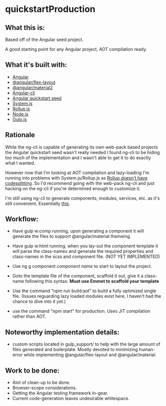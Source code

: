 # quickstartProduction

## What this is:

Based off of the Angular seed project.

A good starting point for any Angular project, AOT compilation ready.

## What it's built with:

* [Angular](https://angular.io/)
* [@angular/flex-layout](https://github.com/angular/flex-layout)
* [@angular/material2](https://material.angular.io/)
* [Angular-cli](https://github.com/angular/angular-cli)
* [Angular quickstart seed](https://github.com/angular/quickstart)
* [System.js](https://github.com/systemjs/systemjs)
* [Rollup.js](http://rollupjs.org/)
* [Node.js](https://nodejs.org/en/)
* [Gulp.js](https://github.com/gulpjs/gulp)

## Rationale

While the ng-cli is capable of generating its own web-pack based projects the Angular quickstart seed wasn't really needed I found ng-cli to be hiding too much of the implementation and I wasn't able to get it to do exactly what I wanted.

However now that I'm looking at AOT compilation and lazy-loading I'm running into problems with System.js/Rollup.js as [Rollup doesn't have codesplitting](https://github.com/rollup/rollup/issues/372). So I'd recommend going with the web-pack ng-cli and just hacking on the ng-cli if you're determined enough to customize it.

I'm still using ng-cli to generate components, modules, services, etc. as it's still convenient. Essentially [this](https://github.com/angular/angular-cli/wiki/stories-moving-out-of-the-cli).

## Workflow:

* Have gulp w:comp running, upon generating a component it will generate the files to support @angular/material themeing.
* Have gulp w:html running, when you lay-out the component template it will parse the class-names and generate the required properties and class-names in the scss and component file. (NOT YET IMPLEMENTED)
* Use ng g component *component name* to start to layout the project.
* Goto the template file of the component, scaffold it out, give it a class-name following this syntax:  **Must use Emmet to scaffold your template**

* Use the command "npm run build:aot" to build a fully optimized single file. (Issues reguarding lazy loaded modules exist here, I haven't had the chance to dive into it yet.)
* use the command "npm start" for production. Uses JIT compilation rather than AOT.

## Noteworthy implementation details:

* custom scripts located in gulp_support/ to help with the large amount of files generated and boilerplate. Mostly devoted to minimizing human-error while implementing @angular/flex-layout and @angular/material.

## Work to be done:

* Alot of clean-up to be done.
* Browser-scope considerations.
* Getting the Angular testing framework in-gear.
* Current code-generation leaves undesirable whitespace.
